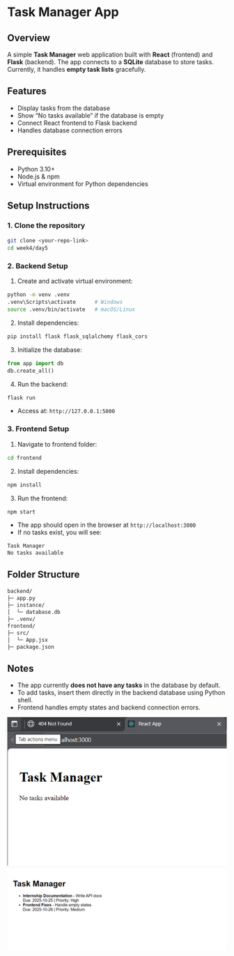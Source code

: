 # Task Manager App

## Overview

A simple **Task Manager** web application built with **React** (frontend) and **Flask** (backend). The app connects to a **SQLite** database to store tasks. Currently, it handles **empty task lists** gracefully.

## Features

* Display tasks from the database
* Show “No tasks available” if the database is empty
* Connect React frontend to Flask backend
* Handles database connection errors

## Prerequisites

* Python 3.10+
* Node.js & npm
* Virtual environment for Python dependencies

## Setup Instructions

### 1. Clone the repository

```bash
git clone <your-repo-link>
cd week4/day5
```

### 2. Backend Setup

1. Create and activate virtual environment:

```bash
python -m venv .venv
.venv\Scripts\activate      # Windows
source .venv/bin/activate   # macOS/Linux
```

2. Install dependencies:

```bash
pip install flask flask_sqlalchemy flask_cors
```

3. Initialize the database:

```python
from app import db
db.create_all()
```

4. Run the backend:

```bash
flask run
```

* Access at: `http://127.0.0.1:5000`

### 3. Frontend Setup

1. Navigate to frontend folder:

```bash
cd frontend
```

2. Install dependencies:

```bash
npm install
```

3. Run the frontend:

```bash
npm start
```

* The app should open in the browser at `http://localhost:3000`
* If no tasks exist, you will see:

```
Task Manager
No tasks available
```

## Folder Structure

```
backend/
├─ app.py
├─ instance/
│  └─ database.db
├─ .venv/
frontend/
├─ src/
│  └─ App.jsx
├─ package.json
```

## Notes

* The app currently **does not have any tasks** in the database by default.
* To add tasks, insert them directly in the backend database using Python shell.
* Frontend handles empty states and backend connection errors.


![Image1](./p/week4day5011.PNG)
![Image2](./p/week4day502.PNG)
